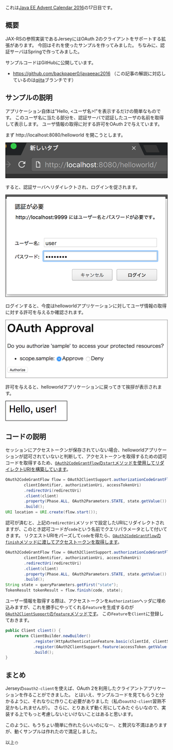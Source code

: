 これは[Java EE Advent Calendar 2016](http://qiita.com/advent-calendar/2016/javaee)の17日目です。

## 概要

JAX-RSの参照実装であるJerseyにはOAuth 2のクライアントをサポートする拡張があります。
今回はそれを使ったサンプルを作ってみました。
ちなみに、認証サーバはSpringで作ってみました。

サンプルコードはGitHubに公開しています。

* https://github.com/backpaper0/javaeeac2016 （この記事の解説に対応しているのは[qiita](https://github.com/backpaper0/javaeeac2016/tree/qiita)ブランチです）

## サンプルの説明

アプリケーション自体は"Hello, <ユーザ名>!"を表示するだけの簡単なものです。
このユーザ名に当たる部分を、認証サーバで認証したユーザの名前を取得して表示します。
ユーザ情報の取得に対する許可をOAuth 2で与えています。

まず http://localhost:8080/helloworld を開こうとします。

![](open-helloworld.png)

すると、認証サーバへリダイレクトされ、ログインを促されます。

![](authentication.png)

ログインすると、今度はhelloworldアプリケーションに対してユーザ情報の取得に対する許可を与えるか確認されます。

![](oauth-approval.png)

許可を与えると、helloworldアプリケーションに戻ってきて挨拶が表示されます。

![](helloworld.png)

## コードの説明

セッションにアクセストークンが保存されていない場合、helloworldアプリケーションが認可されていないと判断して、アクセストークンを取得するための認可コードを取得するため、[`OAuth2CodeGrantFlow`の`start`メソッドを使用してリダイレクトURIを構築しています](https://github.com/backpaper0/javaeeac2016/blob/qiita/helloworld/src/main/java/com/example/UaaFilter.java#L74-L80)。

```java
OAuth2CodeGrantFlow flow = OAuth2ClientSupport.authorizationCodeGrantFlowBuilder(
        clientIdentifier, authorizationUri, accessTokenUri)
        .redirectUri(redirectUri)
        .client(client)
        .property(Phase.ALL, OAuth2Parameters.STATE, state.getValue())
        .build();
URI location = URI.create(flow.start());
```

認可が済むと、上記の`redirectUri`メソッドで設定したURIにリダイレクトされますが、このとき認可コードが`code`という名前でクエリパラメータとして付いてきます。
リクエストURIをパーズして`code`を得たら、[`OAuth2CodeGrantFlow`の`finish`メソッドに渡してアクセストークンを取得します](https://github.com/backpaper0/javaeeac2016/blob/qiita/helloworld/src/main/java/com/example/UaaFilter.java#L61-L68)。

```java
OAuth2CodeGrantFlow flow = OAuth2ClientSupport.authorizationCodeGrantFlowBuilder(
        clientIdentifier, authorizationUri, accessTokenUri)
        .redirectUri(redirectUri)
        .client(client)
        .property(Phase.ALL, OAuth2Parameters.STATE, state.getValue())
        .build();
String state = queryParameters.getFirst("state");
TokenResult tokenResult = flow.finish(code, state);
```

ユーザー情報を取得する際は、アクセストークンを`Authorization`ヘッダに埋め込みますが、これを勝手にやってくれる`Feature`を生成するのが[`OAuth2ClientSupport`の`feature`メソッドです](https://github.com/backpaper0/javaeeac2016/blob/qiita/helloworld/src/main/java/com/example/OAuth2ClientFactory.java#L30)。
この`Feature`を`Client`に登録しておきます。

```java
public Client client() {
    return ClientBuilder.newBuilder()
            .register(HttpAuthenticationFeature.basic(clientId, clientSecret))
            .register(OAuth2ClientSupport.feature(accessToken.getValue()))
            .build();
}
```

## まとめ

Jerseyの`oauth2-client`を使えば、OAuth 2を利用したクライアントアプリケーションを作ることができました。
とはいえ、サンプルコードを見てもらうと分かるように、それなりに作りこむ必要がありました（私の`oauth2-client`習熟不足かもしれませんが）。
さらに、とりあえず動く形にしてみたぐらいなので、実装する上でもっと考慮しないといけないことはあると思います。

このように、もうちょい簡単に作れたらいいのになー、と贅沢な不満はありますが、動くサンプルは作れたので満足しました。

以上⛄️

